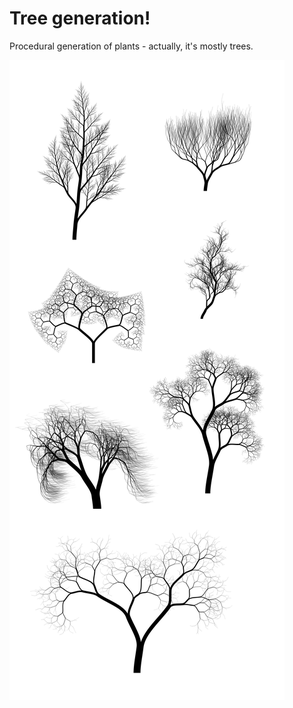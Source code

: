 # Tree generation!
Procedural generation of plants - actually, it's mostly trees.

![Trees!](trees.png)
